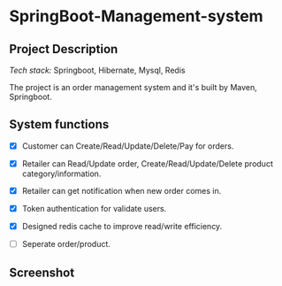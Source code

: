 # SpringBoot-Management-system



##  Project Description

*Tech stack:* Springboot, Hibernate, Mysql, Redis

The project is an order management system and it's built by Maven, Springboot.



## System functions

- [x] Customer can Create/Read/Update/Delete/Pay for orders.
- [x] Retailer can Read/Update order, Create/Read/Update/Delete product category/information.
- [x] Retailer can get notification when new order comes in.
- [x] Token authentication for validate users.
- [x] Designed redis cache to improve read/write efficiency.
- [ ] Seperate order/product.


## Screenshot




 

